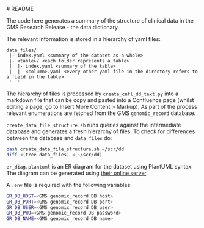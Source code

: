 # README

The code here generates a summary of the structure of clinical data in the GMS Research Release - the data dictionary.

The relevant information is stored in a hierarchy of yaml files:

```
data_files/
 |- index.yaml <summary of the dataset as a whole>
 |- <table>/ <each folder represents a table>
 |  |- index.yaml <summary of the table>
 |  |- <column>.yaml <every other yaml file in the directory refers to a field in the table>
 '  '
```

The hierarchy of files is processed by `create_cnfl_dd_text.py` into a markdown file that can be copy and pasted into a Confluence page (whilst editing a page, go to Insert More Content > Markup).
As part of the process relevant enumerations are fetched from the GMS `genomic_record` database.

`create_data_file_structure.sh` runs queries against the intermediate database and generates a fresh hierarchy of files. To check for differences between the database and `data_files` do:

```sh
bash create_data_file_structure.sh ~/scr/dd
diff <(tree data_files) <(~/scr/dd)
```

`er_diag.plantuml` is an ER diagram for the dataset using PlantUML syntax. The diagram can be generated using [their online server](https://www.plantuml.com/plantuml/uml).

A `.env` file is required with the following variables:

```sh
GR_DB_HOST=<GMS genomic_record DB host>
GR_DB_PORT=<GMS genomic_record DB port>
GR_DB_USER=<GMS genomic_record DB user>
GR_DB_PWD=<GMS genomic_record DB password>
GR_DB_NAME=<GMS genomic_record DB name>
```

